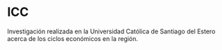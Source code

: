# ICC
Investigación realizada en la Universidad Católica de Santiago del Estero acerca de los ciclos económicos en la región. 
